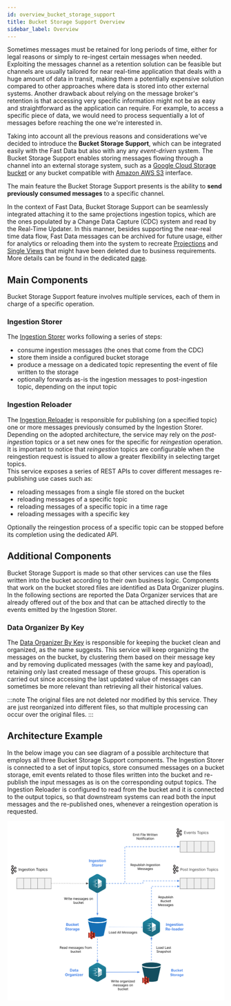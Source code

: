 ```yaml
---
id: overview_bucket_storage_support
title: Bucket Storage Support Overview
sidebar_label: Overview
---
```


Sometimes messages must be retained for long periods of time, either for legal reasons or simply to re-ingest certain messages when needed. Exploiting the messages channel as a retention solution can be feasible but channels are usually tailored for near real-time application that deals with a huge amount of data in transit, making them a potentially expensive solution compared to other approaches where data is stored into other external systems. Another drawback about relying on the message broker's retention is that accessing very specific information might not be as easy and straightforward as the application can require. For example, to access a specific piece of data, we would need to process sequentially a lot of messages before reaching the one we're interested in.

Taking into account all the previous reasons and considerations we've decided to introduce the **Bucket Storage Support**,
which can be integrated easily with the Fast Data but also with any any *event-driven* system.
The Bucket Storage Support enables storing messages flowing through a channel into an external storage system,
such as a [Google Cloud Storage bucket](https://cloud.google.com/storage) or any bucket compatible with [Amazon AWS S3](https://aws.amazon.com/s3/) interface.

The main feature the Bucket Storage Support presents is the ability to **send previously consumed messages** to a specific channel.

In the context of Fast Data, Bucket Storage Support can be seamlessly integrated attaching it to the same projections ingestion topics,
which are the ones populated by a Change Data Capture (CDC) system and read by the Real-Time Updater.
In this manner, besides supporting the near-real time data flow, Fast Data messages can be archived for future usage,
either for analytics or reloading them into the system to recreate [Projections](/fast_data/the_basics.md#projection) and [Single Views](/fast_data/the_basics.md#single-view-sv)
that might have been deleted due to business requirements. More details can be found in the dedicated [page](/fast_data/bucket_storage_support/integration.md).

## Main Components

Bucket Storage Support feature involves multiple services, each of them in charge of a specific operation.

### Ingestion Storer

The [Ingestion Storer](/fast_data/bucket_storage_support/configuration/ingestion_storer.md) works following a series of steps:

* consume ingestion messages (the ones that come from the CDC)
* store them inside a configured bucket storage
* produce a message on a dedicated topic representing the event of file written to the storage
* optionally forwards as-is the ingestion messages to post-ingestion topic, depending on the input topic

### Ingestion Reloader

The [Ingestion Reloader](/fast_data/bucket_storage_support/configuration/ingestion_reloader.md) is responsible for publishing
(on a specified topic) one or more messages previously consumed by the Ingestion Storer. Depending on the adopted architecture, the service may rely on the
_post-ingestion_ topics or a set new ones for the specific for _reingestion_ operation.
It is important to notice that _reingestion_ topics are configurable when the reingestion request is issued to allow
a greater flexibility in selecting target topics.   
This service exposes a series of REST APIs to cover different messages re-publishing use cases such as:
- reloading messages from a single file stored on the bucket
- reloading messages of a specific topic
- reloading messages of a specific topic in a time rage 
- reloading messages with a specific key

Optionally the reingestion process of a specific topic can be stopped before its completion using the dedicated API.

## Additional Components

Bucket Storage Support is made so that other services can use the files written into the bucket according to their own business logic.
Components that work on the bucket stored files are identified as Data Organizer plugins.
In the following sections are reported the Data Organizer services that are already offered out of the box and that can be attached
directly to the events emitted by the Ingestion Storer.

### Data Organizer By Key

The [Data Organizer By Key](/fast_data/bucket_storage_support/configuration/data_organizer.md) is responsible for keeping the bucket clean and organized, as the name suggests.
This service will keep organizing the messages on the bucket, by clustering them based on their message key and by removing duplicated messages (with the same key and payload),
retaining only last created message of these groups.
This operation is carried out since accessing the last updated value of messages can sometimes be more relevant than retrieving all their historical values.

:::note
The original files are not deleted nor modified by this service. They are just reorganized into different files,
so that multiple processing can occur over the original files.
:::

## Architecture Example

In the below image you can see diagram of a possible architecture that employs all three Bucket Storage Support components.
The Ingestion Storer is connected to a set of input topics, store consumed messages on a bucket storage,
emit events related to those files written into the bucket and re-publish the input messages as is on the corresponding output topics.
The Ingestion Reloader is configured to read from the bucket and it is connected to the output topics, so that downstream systems
can read both the input messages and the re-published ones, whenever a reingestion operation is requested.

![Bucket Storage Support Overview](../img/bucket_storage_support.svg)
